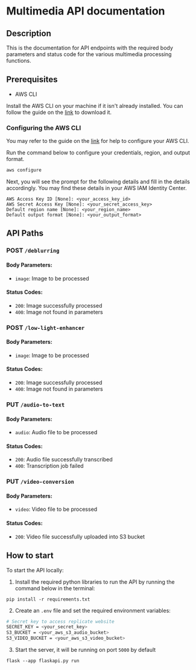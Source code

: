 # Multimedia API documentation
## Description
This is the documentation for API endpoints with the required body parameters and status code for the various multimedia processing functions.

## Prerequisites
- AWS CLI

Install the AWS CLI on your machine if it isn't already installed. You can follow the guide on the [link](https://docs.aws.amazon.com/cli/latest/userguide/getting-started-install.html) to download it.

### Configuring the AWS CLI

You may refer to the guide on the [link](https://docs.aws.amazon.com/cli/latest/userguide/cli-configure-files.html) for help to configure your AWS CLI.

Run the command below to configure your credentials, region, and output format. 
```bash
aws configure
```

Next, you will see the prompt for the following details and fill in the details accordingly. You may find these details in your AWS IAM Identity Center.
```
AWS Access Key ID [None]: <your_access_key_id>
AWS Secret Access Key [None]: <your_secret_access_key>
Default region name [None]: <your_region_name>
Default output format [None]: <your_output_format>
```

## API Paths

### POST `/deblurring`
#### Body Parameters:
- `image`: Image to be processed
#### Status Codes:
- `200`: Image successfully processed
- `400`: Image not found in parameters

### POST `/low-light-enhancer`
#### Body Parameters:
- `image`: Image to be processed
#### Status Codes:
- `200`: Image successfully processed
- `400`: Image not found in parameters

### PUT `/audio-to-text`
#### Body Parameters:
- `audio`: Audio file to be processed
#### Status Codes:
- `200`: Audio file successfully transcribed
- `400`: Transcription job failed

### PUT `/video-conversion`
#### Body Parameters:
- `video`: Video file to be processed
#### Status Codes:
- `200`: Video file successfully uploaded into S3 bucket

## How to start
To start the API locally:

1. Install the required python libraries to run the API by running the command below in the terminal:
```
pip install -r requirements.txt
```

2. Create an `.env` file and set the required environment variables:
```bash
# Secret key to access replicate website
SECRET_KEY = <your_secret_key> 
S3_BUCKET = <your_aws_s3_audio_bucket>
S3_VIDEO_BUCKET = <your_aws_s3_video_bucket>
```

3. Start the server, it will be running on port `5000` by default
```
flask --app flaskapi.py run
```
